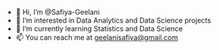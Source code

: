 - 👋 Hi, I’m @Safiya-Geelani
- 👀 I’m interested in Data Analytics and Data Science projects
- 🌱 I’m currently learning Statistics and Data Science
- 📫 You can reach me at geelanisafiya@gmail.com

<!---
Safiya-Geelani/Safiya-Geelani is a ✨ special ✨ repository because its `README.md` (this file) appears on your GitHub profile.
You can click the Preview link to take a look at your changes.
--->
